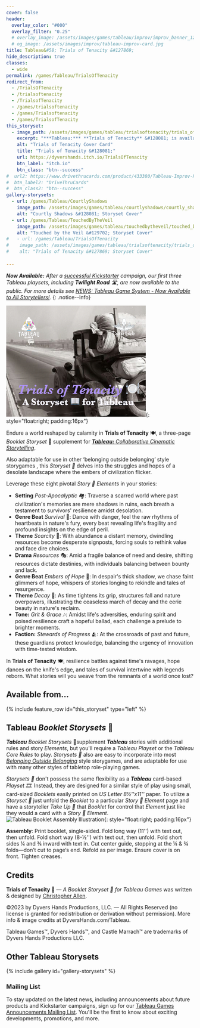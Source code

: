 ```yaml
---
cover: false
header:
  overlay_color: "#000"
  overlay_filter: "0.25"
  # overlay_image: /assets/images/games/tableau/improv/improv_banner_1280_360.jpg
  # og_image: /assets/images/improv/tableau-improv-card.jpg
title: Tableau&#58; Trials of Tenacity &#127869;
hide_description: true
classes:
  - wide
permalink: /games/Tableau/TrialsOfTenacity
redirect_from:
  - /TrialsOfTenacity
  - /trialsoftenacity
  - /TrialsofTenacity
  - /games/trialsoftenacity
  - /games/Trialsoftenacity
  - /games/TrialsofTenacity
this_storyset:
  - image_path: /assets/images/games/tableau/trialsoftenacity/trials_of_tenacity_storyset_cover_375_298.jpg
    excerpt: "***Tableau:*** **Trials of Tenacity** &#128081; is available as a **Boolet Storyset**&nbsp;&#127869; from:"
    alt: "Trials of Tenacity Cover Card"
    title: "Trials of Tenacity &#128081;"
    url: https://dyvershands.itch.io/TrialsOfTenacity
    btn_label: "itch.io"
    btn_class: "btn--success"
#  url2: https://www.drivethrucards.com/product/433380/Tableau-Improv-Playset-Just-the-Cards-Edition?src=dhwebsite
#  btn_label2: "DriveThruCards"
#  btn_class2: "btn--success"
gallery-storysets:
  - url: /games/Tableau/CourtlyShadows
    image_path: /assets/images/games/tableau/courtlyshadows/courtly_shadows_storyset_cover_375_298.jpg
    alt: "Courtly Shadows &#128081; Storyset Cover"
  - url: /games/Tableau/TouchedByTheVeil
    image_path: /assets/images/games/tableau/touchedbytheveil/touched_by_the_veil_storyset_cover_375_298.jpg
    alt: "Touched by the Veil &#129702; Storyset Cover"
#   - url: /games/Tableau/TrialsOfTenacity
#    image_path: /assets/images/games/tableau/trialsoftenacity/trials_of_tenacity_storyset_cover_375_298.jpg
#    alt: "Trials of Tenacity &#127869; Storyset Cover"

---
```


_**Now Available:** After a [successful Kickstarter](/news/Tableau-Kickstarter-Success/) campaign, our first three Tableau playsets, including **Twilight Road** 🛣, are now available to the public. For more details see [NEWS: Tableau Game System - Now Available to All Storytellers!](/news/Tableau-Now_Available_to_All/)._
{: .notice--info}

![Trials of Tenacity &#127869; Storyset Cover](/assets/images/games/tableau/trialsoftenacity/trials_of_tenacity_storyset_cover_375_298.jpg){: style="float:right; padding:16px"}

Endure a world reshaped by calamity in **Trials of Tenacity** 🍽️, a three-page _Booklet Storyset_&nbsp;📖 supplement for [***Tableau:*** _Collaborative Cinematic Storytelling_](https://www.dyvershands.com/games/Tableau/).

Also adaptable for use in other ‘belonging outside belonging’ style storygames , this _Storyset 📖_ delves into the struggles and hopes of a desolate landscape where the embers of civilization flicker.

Leverage these eight pivotal _Story 📖 Elements_ in your stories:

* **Setting** _Post-Apocalyptic_ 🏘️: Traverse a scarred world where past civilization's memories are mere shadows in ruins, each breath a testament to survivors' resilience amidst desolation.
* **Genre Beat** _Survival_ 🥁: Dance with danger, feel the raw rhythms of heartbeats in nature's fury, every beat revealing life's fragility and profound insights on the edge of peril.
* **Theme** _Scarcity_ 💢: With abundance a distant memory, dwindling resources become desperate signposts, forcing souls to rethink value and face dire choices.
* **Drama** _Resources_ 🎭: Amid a fragile balance of need and desire, shifting resources dictate destinies, with individuals balancing between bounty and lack.
* **Genre Beat** _Embers of Hope_ 🥁: In despair's thick shadow, we chase faint glimmers of hope, whispers of stories longing to rekindle and tales of resurgence.
* **Theme** _Decay_ 💢: As time tightens its grip, structures fall and nature overpowers, illustrating the ceaseless march of decay and the eerie beauty in nature's reclaim.
* **Tone:** _Grit & Grace_ 🎶: Amidst life's adversities, enduring spirit and poised resilience craft a hopeful ballad, each challenge a prelude to brighter moments.
* **Faction:** _Stewards of Progress_ 🫂: At the crossroads of past and future, these guardians protect knowledge, balancing the urgency of innovation with time-tested wisdom.

In **Trials of Tenacity** 🍽️, resilience battles against time's ravages, hope dances on the knife's edge, and tales of survival intertwine with legends reborn. What stories will you weave from the remnants of a world once lost?

## Available from… 

{% include feature_row id="this_storyset" type="left" %}

## Tableau _Booklet Storysets_&nbsp;📖

_**Tableau**_ _Booklet Storysets_&nbsp;📖 ​supplement _**Tableau**_ stories with additional rules and story _Elements_, but you'll require a _Tableau Playset_ or the _Tableau Core Rules_ to play. _Storysets 📖_​ also are easy to incorporate into most _[Belonging Outside Belonging](https://itch.io/physical-games/tag-belonging-outside-belonging)​_ style storygames, and are adaptable for use with many other styles of tabletop role-playing games.​​

_Storysets 📖_​ don't possess the same flexibility as a _**Tableau**_ card-based _Playset 🎞_. Instead, they are designed for a similar style of play using small, card-sized _Booklets_ easily printed on _US Letter 8½''x11''_ paper. To utilize a _Storyset 📖_​ just unfold the _Booklet_ to a particular _Story 📖 Element_ page and have a storyteller _Take Up 🫰_ that _Booklet_ for control that _Element_ just like they would a card with a _Story 📖 Element_. ![Tableau Booklet Assembly Illustration](/assets/images/games/tableau/booklet_assembly_illustration_375 _292.png){: style="float:right; padding:16px"}

**Assembly**: Print booklet, single-sided. Fold long way (11'') with text out, then unfold. Fold short way (8-½'') with text out, then unfold. Fold short sides ¼ and ¾ inward with text in. Cut center guide, stopping at the ¼ & ¾ folds—don’t cut to page‘s end. Refold as per image. Ensure cover is on front. Tighten creases.

## Credits

**Trials of Tenacity 👑** — _A Booklet Storyset&nbsp;📖  for Tableau Games_ was written & designed by [Christopher Allen](mailto:ChristopherA@DyversHands.com).

©2023 by Dyvers Hands Productions, LLC. — All Rights Reserved (no license is granted for redistribution or derivation without permission). More info & image credits at DyversHands.com/Tableau.

Tableau Games™, Dyvers Hands™, and Castle Marrach™ are trademarks of Dyvers Hands Productions LLC.

## Other Tableau Storysets

{% include gallery id="gallery-storysets" %}

### Mailing List

To stay updated on the latest news, including announcements about future products and Kickstarter campaigns, sign up for our [Tableau Games Announcements Mailing List](/Subscribe). You'll be the first to know about exciting developments, promotions, and more.
